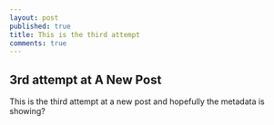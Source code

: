 ```yaml
---
layout: post
published: true
title: This is the third attempt
comments: true
---
```


## 3rd attempt at A New Post

This is the third attempt at a new post and hopefully the metadata is showing?


